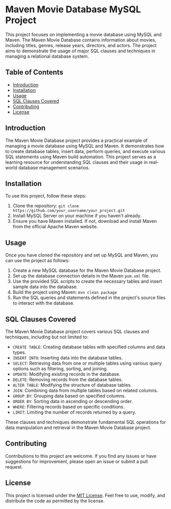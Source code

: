 # Maven Movie Database MySQL Project

This project focuses on implementing a movie database using MySQL and Maven. The Maven Movie Database contains information about movies, including titles, genres, release years, directors, and actors. The project aims to demonstrate the usage of major SQL clauses and techniques in managing a relational database system.

## Table of Contents
- [Introduction](#introduction)
- [Installation](#installation)
- [Usage](#usage)
- [SQL Clauses Covered](#sql-clauses-covered)
- [Contributing](#contributing)
- [License](#license)

## Introduction
The Maven Movie Database project provides a practical example of managing a movie database using MySQL and Maven. It demonstrates how to create database tables, insert data, perform queries, and execute various SQL statements using Maven build automation. This project serves as a learning resource for understanding SQL clauses and their usage in real-world database management scenarios.

## Installation
To use this project, follow these steps:
1. Clone the repository: `git clone https://github.com/your_username/your_project.git`
2. Install MySQL Server on your machine if you haven't already.
3. Ensure you have Maven installed. If not, download and install Maven from the official Apache Maven website.

## Usage
Once you have cloned the repository and set up MySQL and Maven, you can use the project as follows:
1. Create a new MySQL database for the Maven Movie Database project.
2. Set up the database connection details in the Maven `pom.xml` file.
3. Use the provided SQL scripts to create the necessary tables and insert sample data into the database.
4. Build the project using Maven: `mvn clean package`
5. Run the SQL queries and statements defined in the project's source files to interact with the database.

## SQL Clauses Covered
The Maven Movie Database project covers various SQL clauses and techniques, including but not limited to:
- `CREATE TABLE`: Creating database tables with specified columns and data types.
- `INSERT INTO`: Inserting data into the database tables.
- `SELECT`: Retrieving data from one or multiple tables using various query options such as filtering, sorting, and joining.
- `UPDATE`: Modifying existing records in the database.
- `DELETE`: Removing records from the database tables.
- `ALTER TABLE`: Modifying the structure of database tables.
- `JOIN`: Combining data from multiple tables based on related columns.
- `GROUP BY`: Grouping data based on specified columns.
- `ORDER BY`: Sorting data in ascending or descending order.
- `WHERE`: Filtering records based on specific conditions.
- `LIMIT`: Limiting the number of records returned by a query.

These clauses and techniques demonstrate fundamental SQL operations for data manipulation and retrieval in the Maven Movie Database project.

## Contributing
Contributions to this project are welcome. If you find any issues or have suggestions for improvement, please open an issue or submit a pull request.

## License
This project is licensed under the [MIT License](LICENSE). Feel free to use, modify, and distribute the code as permitted by the license.
